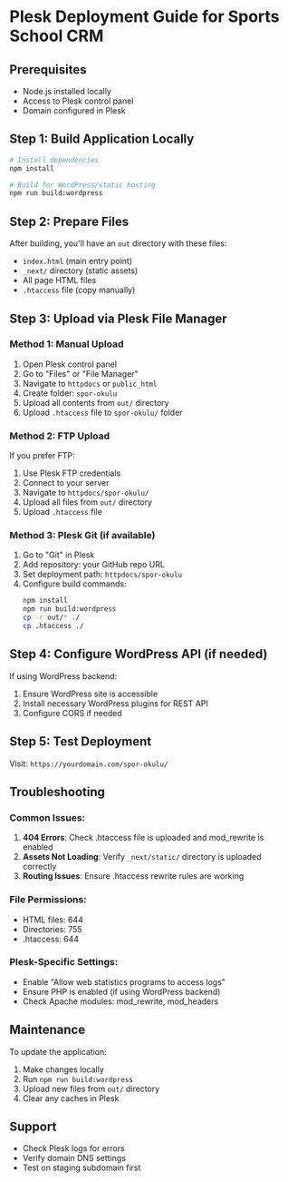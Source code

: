 # Plesk Deployment Guide for Sports School CRM

## Prerequisites
- Node.js installed locally
- Access to Plesk control panel
- Domain configured in Plesk

## Step 1: Build Application Locally
```bash
# Install dependencies
npm install

# Build for WordPress/static hosting
npm run build:wordpress
```

## Step 2: Prepare Files
After building, you'll have an `out` directory with these files:
- `index.html` (main entry point)
- `_next/` directory (static assets)
- All page HTML files
- `.htaccess` file (copy manually)

## Step 3: Upload via Plesk File Manager

### Method 1: Manual Upload
1. Open Plesk control panel
2. Go to "Files" or "File Manager"
3. Navigate to `httpdocs` or `public_html`
4. Create folder: `spor-okulu`
5. Upload all contents from `out/` directory
6. Upload `.htaccess` file to `spor-okulu/` folder

### Method 2: FTP Upload
If you prefer FTP:
1. Use Plesk FTP credentials
2. Connect to your server
3. Navigate to `httpdocs/spor-okulu/`
4. Upload all files from `out/` directory
5. Upload `.htaccess` file

### Method 3: Plesk Git (if available)
1. Go to "Git" in Plesk
2. Add repository: your GitHub repo URL
3. Set deployment path: `httpdocs/spor-okulu`
4. Configure build commands:
   ```bash
   npm install
   npm run build:wordpress
   cp -r out/* ./
   cp .htaccess ./
   ```

## Step 4: Configure WordPress API (if needed)
If using WordPress backend:
1. Ensure WordPress site is accessible
2. Install necessary WordPress plugins for REST API
3. Configure CORS if needed

## Step 5: Test Deployment
Visit: `https://yourdomain.com/spor-okulu/`

## Troubleshooting

### Common Issues:
1. **404 Errors**: Check .htaccess file is uploaded and mod_rewrite is enabled
2. **Assets Not Loading**: Verify `_next/static/` directory is uploaded correctly
3. **Routing Issues**: Ensure .htaccess rewrite rules are working

### File Permissions:
- HTML files: 644
- Directories: 755
- .htaccess: 644

### Plesk-Specific Settings:
- Enable "Allow web statistics programs to access logs"
- Ensure PHP is enabled (if using WordPress backend)
- Check Apache modules: mod_rewrite, mod_headers

## Maintenance
To update the application:
1. Make changes locally
2. Run `npm run build:wordpress`
3. Upload new files from `out/` directory
4. Clear any caches in Plesk

## Support
- Check Plesk logs for errors
- Verify domain DNS settings
- Test on staging subdomain first